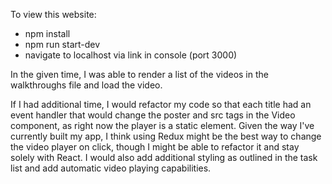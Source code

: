 To view this website:
 - npm install
 - npm run start-dev
 - navigate to localhost via link in console (port 3000)

In the given time, I was able to render a list of the videos in the walkthroughs file and load the video.

If I had additional time, I would refactor my code so that each title had an event handler that would change the poster and src tags in the Video component, as right now the player is a static element. Given the way I've currently built my app, I think using Redux might be the best way to change the video player on click, though I might be able to refactor it and stay solely with React. I would also add additional styling as outlined in the task list and add automatic video playing capabilities.
